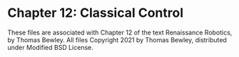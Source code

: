 # Chapter 12: Classical Control
These files are associated with Chapter 12 of the text Renaissance Robotics, by Thomas Bewley.
All files Copyright 2021 by Thomas Bewley, distributed under Modified BSD License.
